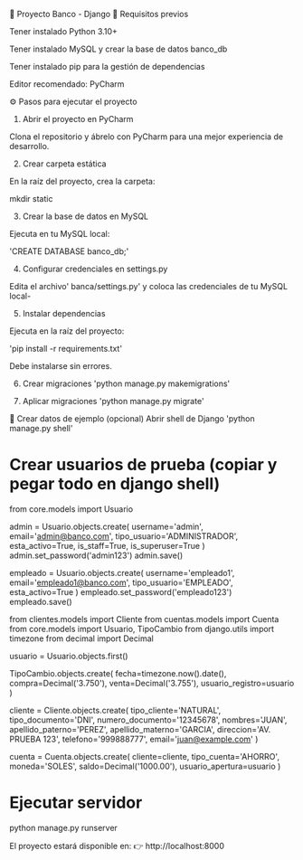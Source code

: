 🚀 Proyecto Banco - Django
📌 Requisitos previos

Tener instalado Python 3.10+

Tener instalado MySQL y crear la base de datos banco_db

Tener instalado pip para la gestión de dependencias

Editor recomendado: PyCharm

⚙️ Pasos para ejecutar el proyecto
1. Abrir el proyecto en PyCharm

Clona el repositorio y ábrelo con PyCharm para una mejor experiencia de desarrollo.

2. Crear carpeta estática

En la raíz del proyecto, crea la carpeta:

mkdir static

3. Crear la base de datos en MySQL

Ejecuta en tu MySQL local:

'CREATE DATABASE banco_db;'

4. Configurar credenciales en settings.py

Edita el archivo' banca/settings.py' y coloca las credenciales de tu MySQL local-

5. Instalar dependencias

Ejecuta en la raíz del proyecto:

'pip install -r requirements.txt'


Debe instalarse sin errores.

6. Crear migraciones
'python manage.py makemigrations'

7. Aplicar migraciones
'python manage.py migrate'

👥 Crear datos de ejemplo (opcional)
Abrir shell de Django
'python manage.py shell'

# Crear usuarios de prueba (copiar y pegar todo en django shell)
from core.models import Usuario

admin = Usuario.objects.create(
    username='admin',
    email='admin@banco.com',
    tipo_usuario='ADMINISTRADOR',
    esta_activo=True,
    is_staff=True,
    is_superuser=True
)
admin.set_password('admin123')
admin.save()


empleado = Usuario.objects.create(
    username='empleado1',
    email='empleado1@banco.com',
    tipo_usuario='EMPLEADO',
    esta_activo=True
)
empleado.set_password('empleado123')
empleado.save()


from clientes.models import Cliente
from cuentas.models import Cuenta
from core.models import Usuario, TipoCambio
from django.utils import timezone
from decimal import Decimal

usuario = Usuario.objects.first()


TipoCambio.objects.create(
    fecha=timezone.now().date(),
    compra=Decimal('3.750'),
    venta=Decimal('3.755'),
    usuario_registro=usuario
)


cliente = Cliente.objects.create(
    tipo_cliente='NATURAL',
    tipo_documento='DNI',
    numero_documento='12345678',
    nombres='JUAN',
    apellido_paterno='PEREZ',
    apellido_materno='GARCIA',
    direccion='AV. PRUEBA 123',
    telefono='999888777',
    email='juan@example.com'
)


cuenta = Cuenta.objects.create(
    cliente=cliente,
    tipo_cuenta='AHORRO',
    moneda='SOLES',
    saldo=Decimal('1000.00'),
    usuario_apertura=usuario
)

# Ejecutar servidor
python manage.py runserver


El proyecto estará disponible en:
👉 http://localhost:8000
